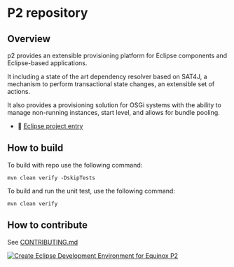 # P2 repository

## Overview

p2 provides an extensible provisioning platform for Eclipse components and Eclipse-based applications. 

It including a state of the art dependency resolver based on SAT4J, a mechanism to perform transactional state changes, an extensible set of actions.

It also provides a provisioning solution for OSGi systems with the ability to manage non-running instances, start level, and allows for bundle pooling.

* 👔 [Eclipse project entry](https://projects.eclipse.org/projects/eclipse.equinox) 

## How to build

To build with repo use the following command:

`mvn clean verify -DskipTests`

To build and run the unit test, use the following command:

`mvn clean verify`

## How to contribute

See [CONTRIBUTING.md](https://github.com/eclipse-equinox/.github/blob/main/CONTRIBUTING.md)

[![Create Eclipse Development Environment for Equinox P2](https://download.eclipse.org/oomph/www/setups/svg/P2.svg)](
https://www.eclipse.org/setups/installer/?url=https://raw.githubusercontent.com/eclipse-equinox/p2/master/releng/org.eclipse.equinox.p2.setup/EquinoxP2Configuration.setup&show=true
"Click to open Eclipse-Installer Auto Launch or drag into your running installer")
